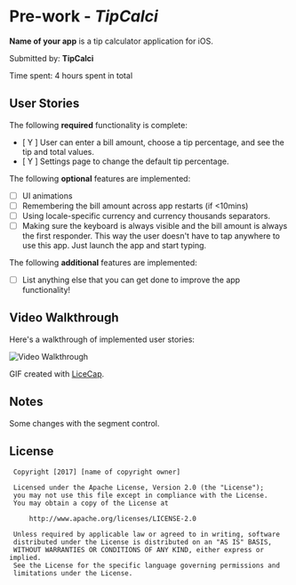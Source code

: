 
 # Pre-work - *TipCalci*

 **Name of your app** is a tip calculator application for iOS.

 Submitted by: **TipCalci**

 Time spent: 4 hours spent in total

 ## User Stories

 The following **required** functionality is complete:

 * [ Y ] User can enter a bill amount, choose a tip percentage, and see the tip and total values.
 * [ Y ] Settings page to change the default tip percentage.

 The following **optional** features are implemented:
 * [ ] UI animations
 * [ ] Remembering the bill amount across app restarts (if <10mins)
 * [ ] Using locale-specific currency and currency thousands separators.
 * [ ] Making sure the keyboard is always visible and the bill amount is always the first responder. This way the user doesn't have to tap anywhere to use this app. Just launch the app and start typing.

 The following **additional** features are implemented:

 - [ ] List anything else that you can get done to improve the app functionality!

 ## Video Walkthrough 

 Here's a walkthrough of implemented user stories:

 <img src='http://gifmaker.cc/PlayGIFAnimation.php?folder=2017031218poJEBDx6ICG6WWOtdtnfP9&file=output_r8hjbv.gif' title='Video Walkthrough' width='' alt='Video Walkthrough' />

 GIF created with [LiceCap](http://gifmaker.me/).

 ## Notes

 Some changes with the segment control.

 ## License

     Copyright [2017] [name of copyright owner]

     Licensed under the Apache License, Version 2.0 (the "License");
     you may not use this file except in compliance with the License.
     You may obtain a copy of the License at

         http://www.apache.org/licenses/LICENSE-2.0

     Unless required by applicable law or agreed to in writing, software
     distributed under the License is distributed on an "AS IS" BASIS,
     WITHOUT WARRANTIES OR CONDITIONS OF ANY KIND, either express or implied.
     See the License for the specific language governing permissions and
     limitations under the License.


